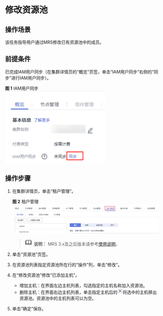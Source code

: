 # 修改资源池<a name="mrs_01_0311"></a>

## 操作场景<a name="section617685952000"></a>

该任务指导用户通过MRS修改已有资源池中的成员。

## 前提条件<a name="section19851821141510"></a>

已完成IAM用户同步（在集群详情页的“概览”页签，单击“IAM用户同步“右侧的“同步”进行IAM用户同步）。

**图 1**  IAM用户同步<a name="mrs_01_0305_zh-cn_topic_0173397557_zh-cn_topic_0173397554_zh-cn_topic_0173397446_fig147531617121511"></a>  
![](figures/IAM用户同步-35.png "IAM用户同步-35")

## 操作步骤<a name="section2442450120011"></a>

1.  在集群详情页，单击“租户管理”。

    **图 2**  租户管理<a name="fig66227278302"></a>  
    ![](figures/租户管理.png "租户管理")

    >![](public_sys-resources/icon-note.gif) **说明：** 
    >MRS 3.x及之后版本请参考[使用说明](使用说明.md)。

2.  单击“资源池”页签。
3.  在资源池列表指定资源池所在行的“操作”列，单击“修改“。
4.  在“修改资源池”修改“已添加主机”。
    -   增加主机：在界面左边主机列表，勾选指定的主机名称加入资源池。
    -   删除主机：在界面右边主机列表，单击指定主机后的![](figures/icon_mrs_deletehost_new.png)将选中的主机移出资源池。资源池中的主机列表可以为空。

5.  单击“确定”保存。


